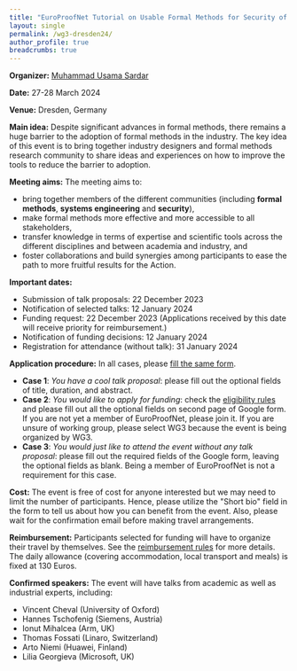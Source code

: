 ```yaml
---
title: "EuroProofNet Tutorial on Usable Formal Methods for Security of Systems in March 2024"
layout: single
permalink: /wg3-dresden24/
author_profile: true
breadcrumbs: true
---
```


**Organizer:** [Muhammad Usama Sardar](https://tu-dresden.de/ing/informatik/sya/se/die-professur/beschaeftigte/muhammad-usama-sardar)

**Date:** 27-28 March 2024

**Venue:** Dresden, Germany

**Main idea:** Despite significant advances in formal methods, there remains a huge barrier to the adoption of formal methods in the industry. The key idea of this event is to bring together industry designers and formal methods research community to share ideas and experiences on how to improve the tools to reduce the barrier to adoption.

**Meeting aims:** The meeting aims to:

  * bring together members of the different communities (including **formal methods**, **systems engineering** and **security**),
  * make formal methods more effective and more accessible to all stakeholders,
  * transfer knowledge in terms of expertise and scientific tools across the different disciplines and between academia and industry, and
  * foster collaborations and build synergies among participants to ease the path to more fruitful results for the Action.

**Important dates:**
  * Submission of talk proposals: 22 December 2023
  * Notification of selected talks: 12 January 2024
  * Funding request: 22 December 2023 (Applications received by this date will receive priority for reimbursement.)
  * Notification of funding decisions: 12 January 2024
  * Registration for attendance (without talk): 31 January 2024

**Application procedure:** In all cases, please [fill the same form](https://docs.google.com/forms/d/1TeOnw5RDcjfXmrayhQ6qBkYx4tqfooBW9Bmeqku1ltc).
  * **Case 1**: _You have a cool talk proposal_: please fill out the optional fields of title, duration, and abstract.
  * **Case 2**: _You would like to apply for funding_: check the [eligibility rules](https://europroofnet.github.io/eligibility/) and please fill out all the optional fields on second page of Google form. If you are not yet a member of EuroProofNet, please join it. If you are unsure of working group, please select WG3 because the event is being organized by WG3.
  * **Case 3**: _You would just like to attend the event without any talk proposal_: please fill out the required fields of the Google form, leaving the optional fields as blank. Being a member of EuroProofNet is not a requirement for this case. 
  
**Cost:** The event is free of cost for anyone interested but we may need to limit the number of participants. Hence, please utilize the "Short bio" field in the form to tell us about how you can benefit from the event. Also, please wait for the confirmation email before making travel arrangements. 

**Reimbursement:** Participants selected for funding will have to organize their travel by themselves. See the [reimbursement rules](https://europroofnet.github.io/reimbursement-rules/) for more details. The daily allowance (covering accommodation, local transport and meals) is fixed at 130 Euros.

**Confirmed speakers:** The event will have talks from academic as well as industrial experts, including: 

  * Vincent Cheval (University of Oxford)
  * Hannes Tschofenig (Siemens, Austria)
  * Ionut Mihalcea (Arm, UK)
  * Thomas Fossati (Linaro, Switzerland)
  * Arto Niemi (Huawei, Finland)
  * Lilia Georgieva (Microsoft, UK)
